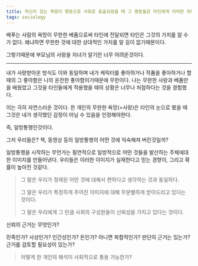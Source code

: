 ```yaml
---
title: 자신이 갖는 욕망이 행동으로 사회로 표출되었을 때 그 행동들은 타인에게 어떠한 의미를 가지는가?
tags: sociology
---
```


베푸는 사람의 욕망이 무한한 베품으로써 타인에 전달되면 타인은 그것의 가치를 알 수 가 없다. 왜냐하면 무한한 것에 대한 상대적인 가치를 알 길이 없기때문이다.

 그렇기때문에 부모님의 사랑을 자녀가 알기란 너무 어려운것이다.



---



내가 사랑받아온 방식도 이와 동일하며 내가 케릭터를 좋아하거나 작품을 좋아하거나  할 때의 그 좋아함은 나의 온전한 좋아함이기때문에 무한이다. 나는 무한한 사랑과 베품만을 배웠었고 그것을 타인들에게 적용했을 때의 상황은 너무나 처참하다는 것을 경험했다.

이는 극히 자연스러운 것이다. 한 개인의 무한한 욕망(=사랑)은 타인의 눈으로 봤을 때 그것은 내가 생각했던 감정이 아닐 수 있음을 인정해야한다.

즉, 일방통행인것이다. 

그저 우리들은? 책, 동영상 등의 일방통행의 어떤 것에 익숙해져 버린것일까?

일방통행을 시작하는 무언가는 필연적으로 일방적으로 어떤 것들을 발산하는 주체에대한 이미지를 만들어낸다. 우리들은 이러한 이미지가 실재한다고 믿는 경향이, 그리고 확률이 높아진 것같다.

> 그 말은 우리가 정제된 어떤 것에 대해서 편하다고 생각하는 것과 동일하다. 
>
> 그 말은 우리가 특정하게 주어진 이미지에 대해 무분별하게 받아드리고 있다는 것이다.
>
> 그 말은 우리에게 그 만큼 사회의 구성원들이 신뢰성을 가지고 있다는 것이다.

신뢰의 근거는 무엇인가? 

민족인가? 사상인가? 인간성인가? 돈인가? 아니면 복합적인가? 판단의 근거는 있는가? 근거를 검토할 필요성이 있는가?

> 어떻게 한 개인의 해석이 사회적으로 통용 가능한가?